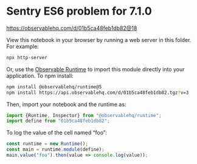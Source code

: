 # Sentry ES6 problem for 7.1.0

https://observablehq.com/d/01b5ca48feb1db82@18

View this notebook in your browser by running a web server in this folder. For
example:

~~~sh
npx http-server
~~~

Or, use the [Observable Runtime](https://github.com/observablehq/runtime) to
import this module directly into your application. To npm install:

~~~sh
npm install @observablehq/runtime@5
npm install https://api.observablehq.com/d/01b5ca48feb1db82.tgz?v=3
~~~

Then, import your notebook and the runtime as:

~~~js
import {Runtime, Inspector} from "@observablehq/runtime";
import define from "01b5ca48feb1db82";
~~~

To log the value of the cell named “foo”:

~~~js
const runtime = new Runtime();
const main = runtime.module(define);
main.value("foo").then(value => console.log(value));
~~~
